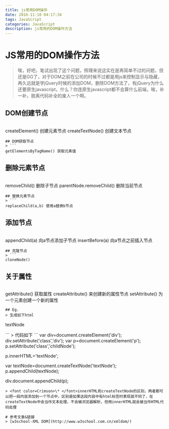 ```yaml
---
title: js常用DOM操作
date: 2016-11-10 04:17:34
tags: JavaScript
categories: JavaScript
description: js常用的DOM操作方法
---
```

# JS常用的DOM操作方法
> 唉，好吧，笔试出现了这个问题，照理来说这实在是再简单不过的问题，但还是GG了，对于DOM之前在公司的时候不过都是用js来控制显示与隐藏，再久远就是学jQuery时候的添加DOM，删除DOM方法了，有jQuery为什么还要原生javascript，什么？你连原生javascript都不会算什么前端，唉，补一补，脱离代码补全的废人一个啊。
<!-- more -->
## DOM创建节点
> ```
createElement() 创建元素节点
createTextNode() 创建文本节点
```
## DOM获取节点
> ```
getElementsByTagName() 获取元素值
```
## 删除元素节点
> ```
removeChild() 删除子节点
parentNode.removeChild() 删除当前节点
```
## 替换元素节点
> ```
replaceChild(a,b) 使用a替换b节点
```
## 添加节点
> ```
appendChild(a) 向a节点添加子节点
insertBefore(a) 向a节点之前插入节点
```
## 克隆节点
> ```
cloneNode()
```
## 关于属性
> ```
getAttribute() 获取属性
createAttribute() 来创建新的属性节点
setAttribute() 为一个元素创建一个新的属性
```
## Eg.
> 生成如下html
```
<div class="div">
<p class="childNode">textNode</p>
</div>
```
> 代码如下
```
var div=document.createElement('div');
div.setAttribute('class','div');
var p=document.createElement('p');
p.setAttribute('class','childNode');

p.innerHTML='textNode';

var textNode=document.createTextNode('textNode');
p.appendChild(textNode);


div.document.appendChild(p);
```
> <font color=Crimson>\* </font>innerHTML和createTextNode的区别，两者都可以把一段内容添加到一个节点中，区别是如果这段内容中有html标签时表现就不同了，在createTextNode中会当作文本处理，不会被浏览器解析，但用innerHTML就会被当作HTML代码处理

# 参考文章&链接
> [w3school-XML DOM](http://www.w3school.com.cn/xmldom/)
